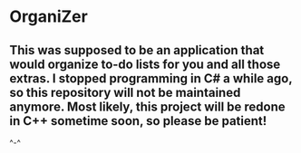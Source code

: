 # OrganiZer
This was supposed to be an application that would organize to-do lists for you and all those extras.
I stopped programming in C# a while ago, so this repository will not be maintained anymore.
Most likely, this project will be redone in C++ sometime soon, so please be patient!
---
^-^
